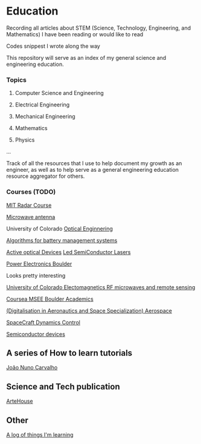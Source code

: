 # Education
Recording all articles about STEM (Science, Technology, Engineering, and Mathematics) I have been reading or would like to read 

Codes snippest I wrote along the way

This repository will serve as an index of my general science and engineering education.

### Topics
1. Computer Science and Engineering

2. Electrical Engineering

3. Mechanical Engineering

4. Mathematics

5. Physics

...

Track of all the resources that I use to help document my growth as an engineer, as well as to help serve as a general engineering education resource aggregator for others.


### Courses (TODO)

[MIT Radar Course](http://radar-course.org/)

[Microwave antenna](https://www.coursera.org/learn/microwave-antenna)

University of Colorado
[Optical Enginnering](https://www.coursera.org/specializations/optical-engineering)

[Algorithms for battery management systems](https://www.coursera.org/specializations/algorithms-for-battery-management-systems)

[Active optical Devices](https://www.coursera.org/specializations/active-optical-devices)
[Led SemiConductor Lasers](https://www.coursera.org/learn/leds-semiconductor-lasers)

[Power Electronics Boulder](https://www.coursera.org/mastertrack/power-electronics-boulder)

Looks pretty interesting

[University of Colorado Electomagnetics RF microwaves and remote sensing](https://www.colorado.edu/ecee/online-masters/curriculum/electromagnetics-rf-microwaves-and-remote-sensing)

[Coursea MSEE Boulder Academics](https://www.coursera.org/degrees/msee-boulder/academics)

[(Digitalisation in Aeronautics and Space Specialization) Aerospace](https://www.coursera.org/specializations/aerospace)

[SpaceCraft Dynamics Control](https://www.coursera.org/specializations/spacecraft-dynamics-control)

[Semiconductor devices](https://www.coursera.org/specializations/semiconductor-devices)

## A series of How to learn tutorials

[João Nuno Carvalho](https://github.com/joaocarvalhoopen)


## Science and Tech publication

[ArteHouse](https://us.artechhouse.com/storehome.aspx)

## Other

[A log of things I'm learning](https://github.com/amitness/learning)
